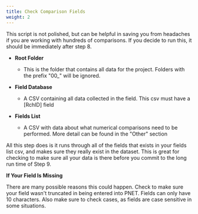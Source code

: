 ```yaml
---
title: Check Comparison Fields
weight: 2
---
```


This script is not polished, but can be helpful in saving you from headaches if you are working with hundreds of comparisons. If you decide to run this, it should be immediately after step 8.

- **Root Folder**
  - This is the folder that contains all data for the project. Folders with the prefix "00_" will be ignored.

- **Field Database**
  - A CSV containing all data collected in the field. This csv must have a [RchID] field

- **Fields List**
  - A CSV with data about what numerical comparisons need to be performed. More detail can be found in the "Other" section

All this step does is it runs through all of the fields that exists in your fields list csv, and makes sure they really exist in the dataset. This is great for checking to make sure all your data is there before you commit to the long run time of Step 9.

**If Your Field Is Missing**

There are many possible reasons this could happen. Check to make sure your field wasn't truncated in being entered into PNET. Fields can only have 10 characters. Also make sure to check cases, as fields are case sensitive in some situations. 

